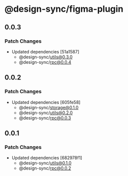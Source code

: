 # @design-sync/figma-plugin

## 0.0.3

### Patch Changes

- Updated dependencies [51a1587]
  - @design-sync/utils@0.3.0
  - @design-sync/rpc@0.0.4

## 0.0.2

### Patch Changes

- Updated dependencies [605fe58]
  - @design-sync/storage@0.1.0
  - @design-sync/utils@0.2.0
  - @design-sync/rpc@0.0.3

## 0.0.1

### Patch Changes

- Updated dependencies [682978f1]
  - @design-sync/utils@0.1.0
  - @design-sync/rpc@0.0.2
